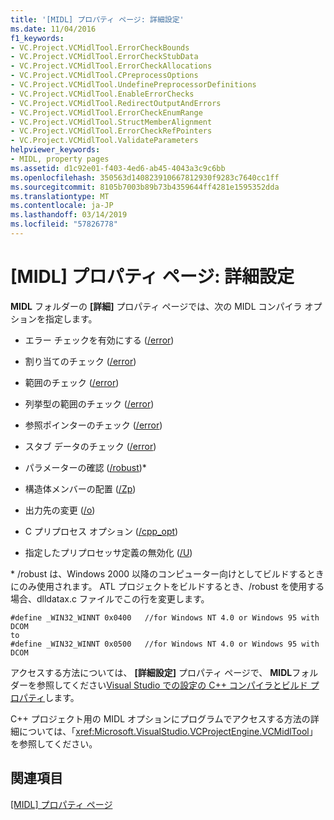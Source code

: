 ```yaml
---
title: '[MIDL] プロパティ ページ: 詳細設定'
ms.date: 11/04/2016
f1_keywords:
- VC.Project.VCMidlTool.ErrorCheckBounds
- VC.Project.VCMidlTool.ErrorCheckStubData
- VC.Project.VCMidlTool.ErrorCheckAllocations
- VC.Project.VCMidlTool.CPreprocessOptions
- VC.Project.VCMidlTool.UndefinePreprocessorDefinitions
- VC.Project.VCMidlTool.EnableErrorChecks
- VC.Project.VCMidlTool.RedirectOutputAndErrors
- VC.Project.VCMidlTool.ErrorCheckEnumRange
- VC.Project.VCMidlTool.StructMemberAlignment
- VC.Project.VCMidlTool.ErrorCheckRefPointers
- VC.Project.VCMidlTool.ValidateParameters
helpviewer_keywords:
- MIDL, property pages
ms.assetid: d1c92e01-f403-4ed6-ab45-4043a3c9c6bb
ms.openlocfilehash: 350563d140823910667812930f9283c7640cc1ff
ms.sourcegitcommit: 8105b7003b89b73b4359644ff4281e1595352dda
ms.translationtype: MT
ms.contentlocale: ja-JP
ms.lasthandoff: 03/14/2019
ms.locfileid: "57826778"
---
```

# <a name="midl-property-pages-advanced"></a>[MIDL] プロパティ ページ: 詳細設定

**MIDL** フォルダーの **[詳細]** プロパティ ページでは、次の MIDL コンパイラ オプションを指定します。

- エラー チェックを有効にする ([/error](https://msdn.microsoft.com/library/windows/desktop/aa367324))

- 割り当てのチェック ([/error](https://msdn.microsoft.com/library/windows/desktop/aa367324))

- 範囲のチェック ([/error](https://msdn.microsoft.com/library/windows/desktop/aa367324))

- 列挙型の範囲のチェック ([/error](https://msdn.microsoft.com/library/windows/desktop/aa367324))

- 参照ポインターのチェック ([/error](https://msdn.microsoft.com/library/windows/desktop/aa367324))

- スタブ データのチェック ([/error](https://msdn.microsoft.com/library/windows/desktop/aa367324))

- パラメーターの確認 ([/robust](https://msdn.microsoft.com/library/windows/desktop/aa367363))\*

- 構造体メンバーの配置 ([/Zp](https://msdn.microsoft.com/library/windows/desktop/aa367388))

- 出力先の変更 ([/o](https://msdn.microsoft.com/library/windows/desktop/aa367351))

- C プリプロセス オプション ([/cpp_opt](https://msdn.microsoft.com/library/windows/desktop/aa367318))

- 指定したプリプロセッサ定義の無効化 ([/U](https://msdn.microsoft.com/library/windows/desktop/aa367373))

\* /robust は、Windows 2000 以降のコンピューター向けとしてビルドするときにのみ使用されます。 ATL プロジェクトをビルドするとき、/robust を使用する場合、dlldatax.c ファイルでこの行を変更します。

```
#define _WIN32_WINNT 0x0400   //for Windows NT 4.0 or Windows 95 with DCOM
to
#define _WIN32_WINNT 0x0500   //for Windows NT 4.0 or Windows 95 with DCOM
```

アクセスする方法については、 **[詳細設定]** プロパティ ページで、 **MIDL**フォルダーを参照してください[Visual Studio での設定の C++ コンパイラとビルド プロパティ](../working-with-project-properties.md)します。

C++ プロジェクト用の MIDL オプションにプログラムでアクセスする方法の詳細については、「<xref:Microsoft.VisualStudio.VCProjectEngine.VCMidlTool>」を参照してください。

## <a name="see-also"></a>関連項目

[[MIDL] プロパティ ページ](midl-property-pages.md)
